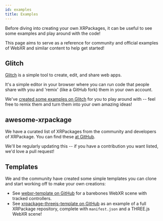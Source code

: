```yaml
---
id: examples
title: Examples
---
```


Before diving into creating your own XRPackages, it can be useful to see some examples and play around with the code!

This page aims to serve as a reference for community and official examples of WebXR and similar content to help get started!

## Glitch

<a href="https://glitch.com/" target="_blank" rel="noopener noreferrer">Glitch</a> is a simple tool to create, edit, and share web apps.

It's a simple editor in your browser where you can run code that people share with you and 'remix' (like a GitHub fork) them in your own account.

We've <a href="https://glitch.com/@webaverse" target="_blank" rel="noopener noreferrer">created some examples on Glitch</a> for you to play around with -- feel free to remix them and turn them into your own amazing ideas!

## awesome-xrpackage

We have a curated list of XRPackages from the community and developers of XRPackage. You can find these <a href="https://github.com/webaverse/awesome-xrpackage" target="_blank" rel="noopener noreferrer">at GitHub</a>.

We'll be regularly updating this -- if you have a contribution you want listed, we'd love a pull request!

## Templates

We and the community have created some simple templates you can clone and start working off to make your own creations:

- See <a href="https://github.com/Zetaphor/webxr-template" target="_blank" rel="noopener noreferrer">webxr-template on GitHub</a> for a barebones WebXR scene with tracked controllers.
- See <a href="https://github.com/webaverse/xrpackage-threejs-template" target="_blank" rel="noopener noreferrer">xrpackage-threejs-template on GitHub</a> as an example of a full XRPackage repository, complete with `manifest.json` and a THREE.js WebXR scene!
